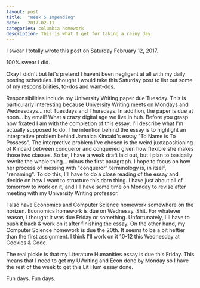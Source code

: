 ```yaml
---
layout: post
title:  "Week 5 Impending"
date:   2017-02-11
categories: columbia homework
description: This is what I get for taking a rainy day.
---
```


I swear I totally wrote this post on Saturday February 12, 2017.

100% swear I did.

Okay I didn't but let's pretend I havent been negligent at all with my daily posting schedules. I thought I would take this Saturday post to list out some of my responsibilities, to-dos and want-dos.

Responsibilities include my University Writing paper due Tuesday. This is particularly interesting because University Writing meets on Mondays and Wednesdays... not Tuesdays and Thursdays. In addition, the paper is due at noon... by email! What a crazy digital age we live in huh. Before you grasp how fixated I am with the completion of this essay, I'll describe what I'm actually supposed to do. The intention behind the essay is to highlight an interpretive problem behind Jamaica Kincaid's essay "To Name is To Possess". The interpretive problem I've chosen is the weird juxtapositioning of Kincaid between conqueror and conquered given how flexible she makes those two classes. So far, I have a weak draft laid out, but I plan to basically rewrite the whole thing... minus the first paragraph. I hope to focus on how her process of messing with "conqueror" terminology is, in itself, "renaming". To do this, I'll have to do a close reading of the essay and decide on how I want to structure this darn thing. I have just about all of tomorrow to work on it, and I'll have some time on Monday to revise after meeting with my University Writing professor.

I also have Economics and Computer Science homework somewhere on the horizen. Economics homework is due on Wednesay. Shit. For whatever reason, I thought it was due Friday or something. Unfortunately, I'll have to push it back & work on it after finishing the essay. On the other hand, my Computer Science homework is due the 20th. It seems to be a bit heftier than the first assignment. I think I'll work on it 10-12 this Wednesday at Cookies & Code.

The real pickle is that my Literature Humanities essay is due this Friday. This means that I need to get my UWriting and Econ done by Monday so I have the rest of the week to get this Lit Hum essay done.

Fun days. Fun days.